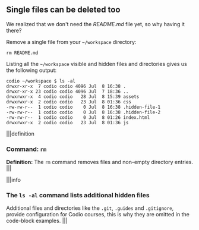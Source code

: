 ## Single files can be deleted too

We realized that we don't need the _README.md_ file yet, so why having it there?

Remove a single file from your `~/workspace` directory:

```
rm README.md
```

Listing all the `~/workspace` visible and hidden files and directories gives us the following output:

```
codio ~/workspace $ ls -al
drwxr-xr-x  7 codio codio 4096 Jul  8 16:38 .
drwxr-xr-x 23 codio codio 4096 Jul  7 18:36 ..
drwxrwxr-x  4 codio codio   28 Jul  8 15:39 assets
drwxrwxr-x  2 codio codio   23 Jul  8 01:36 css
-rw-rw-r--  1 codio codio    0 Jul  8 16:38 .hidden-file-1
-rw-rw-r--  1 codio codio    0 Jul  8 16:38 .hidden-file-2
-rw-rw-r--  1 codio codio    0 Jul  8 01:26 index.html
drwxrwxr-x  2 codio codio   23 Jul  8 01:36 js
```

|||definition
### Command: `rm`
__Definition:__
The `rm` command removes files and non-empty directory entries.
|||

|||info
### The `ls -al` command lists additional hidden files

Additional files and directories like the `.git`, `.guides` and `.gitignore`, provide configuration for Codio courses, this is why they are omitted in the code-block examples.
|||
